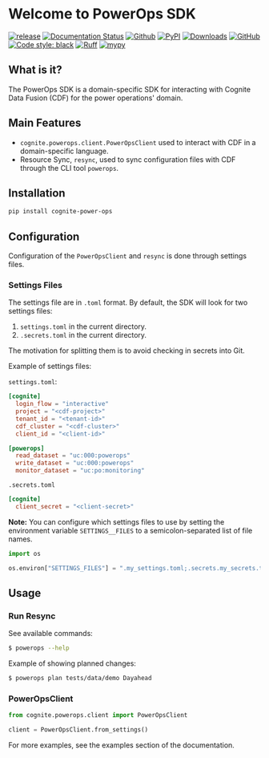 # Welcome to PowerOps SDK

[![release](https://img.shields.io/github/actions/workflow/status/cognitedata/power-ops-sdk/release.yml?style=for-the-badge)](https://github.com/cognitedata/power-ops/actions/workflows/release.yml)
[![Documentation Status](https://readthedocs.com/projects/cognite-power-ops-sdk/badge/?version=latest&style=for-the-badge)](https://cognite-power-ops-sdk.readthedocs-hosted.com/en/latest/?badge=latest)
[![Github](https://shields.io/badge/github-cognite/power_ops_sdk-green?logo=github&style=for-the-badge)](https://github.com/cognitedata/power-ops-sdk)
[![PyPI](https://img.shields.io/pypi/v/cognite-power-ops?style=for-the-badge)](https://pypi.org/project/cognite-power-ops/)
[![Downloads](https://img.shields.io/pypi/dm/cognite-power-ops?style=for-the-badge)](https://pypistats.org/packages/cognite-power-ops)
[![GitHub](https://img.shields.io/github/license/cognitedata/power-ops-sdk?style=for-the-badge)](https://github.com/cognitedata/power-ops-sdk/blob/master/LICENSE)
[![Code style: black](https://img.shields.io/badge/code%20style-black-000000.svg?style=for-the-badge)](https://github.com/ambv/black)
[![Ruff](https://img.shields.io/endpoint?url=https://raw.githubusercontent.com/astral-sh/ruff/main/assets/badge/v2.json&style=for-the-badge)](https://github.com/astral-sh/ruff)
[![mypy](https://img.shields.io/badge/mypy-checked-000000.svg?style=for-the-badge&color=blue)](http://mypy-lang.org)

## What is it?
The PowerOps SDK is a domain-specific SDK for interacting with Cognite Data Fusion (CDF) for the power operations' domain.

## Main Features

* `cognite.powerops.client.PowerOpsClient` used to interact with CDF in a domain-specific language.
* Resource Sync, `resync`, used to sync configuration files with CDF through the CLI tool `powerops`.

## Installation

```bash
pip install cognite-power-ops
```

## Configuration

Configuration of the `PowerOpsClient` and `resync` is done through settings files.


### Settings Files
The settings file are in `.toml` format. By default, the SDK will look for two settings files:
  1. `settings.toml` in the current directory.
  2. `.secrets.toml` in the current directory.

The motivation for splitting them is to avoid checking in secrets into Git.

Example of settings files:

`settings.toml`:
```toml
[cognite]
  login_flow = "interactive"
  project = "<cdf-project>"
  tenant_id = "<tenant-id>"
  cdf_cluster = "<cdf-cluster>"
  client_id = "<client-id>"

[powerops]
  read_dataset = "uc:000:powerops"
  write_dataset = "uc:000:powerops"
  monitor_dataset = "uc:po:monitoring"
```

`.secrets.toml`
```toml
[cognite]
  client_secret = "<client-secret>"
```

**Note:** You can configure which settings files to use by setting the environment variable `SETTINGS__FILES` to a semicolon-separated list of file names.

```python
import os

os.environ["SETTINGS_FILES"] = ".my_settings.toml;.secrets.my_secrets.toml"
```

## Usage

### Run Resync

See available commands:

```bash
$ powerops --help
```

Example of showing planned changes:

```bash
$ powerops plan tests/data/demo Dayahead
```

### PowerOpsClient

```python
from cognite.powerops.client import PowerOpsClient

client = PowerOpsClient.from_settings()

```

For more examples, see the examples section of the documentation.
